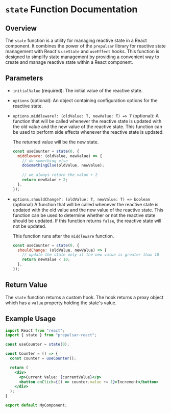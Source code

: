 # `state` Function Documentation

## Overview

The `state` function is a utility for managing reactive state in a React component. It combines the power of the `prepulsar` library for reactive state management with React's `useState` and `useEffect` hooks. This function is designed to simplify state management by providing a convenient way to create and manage reactive state within a React component.

## Parameters

- `initialValue` (required): 
  The initial value of the reactive state.

- `options` (optional): 
  An object containing configuration options for the reactive state.

- `options.middleware?: (oldValue: T, newValue: T) => T` 
  (optional): A function that will be called whenever the reactive state is updated with the old value and the new value of the reactive state. This function can be used to perform side effects whenever the reactive state is updated. 

  The returned value will be the new state.

  ```javascript
  const useCounter = state(0, {
    middleware: (oldValue, newValue) => {
      // do something else
      doSomethingElse(oldValue, newValue);
      
      // we always return the value + 2
      return newValue + 2;
    },
  });
  ```

- `options.shouldChange?: (oldValue: T, newValue: T) => boolean` (optional)
  A function that will be called whenever the reactive state is updated with the old value and the new value of the reactive state. This function can be used to determine whether or not the reactive state should be updated. If this function returns `false`, the reactive state will not be updated.

  This function runs after the `middleware` function.

  ```javascript
  const useCounter = state(0, {
    shouldChange: (oldValue, newValue) => {
      // update the state only if the new value is greater than 10
      return newValue < 10;
    },
  });
  ```

## Return Value

The `state` function returns a custom hook. The hook returns a proxy object which has a `value` property holding the state's value.

## Example Usage

```jsx
import React from "react";
import { state } from "prepulsar-react";

const useCounter = state(0);

const Counter = () => {
  const counter = useCounter();

  return (
    <div>
      <p>Current Value: {currentValue}</p>
      <button onClick={() => counter.value += 1}>Increment</button>
    </div>
  );
}

export default MyComponent;

